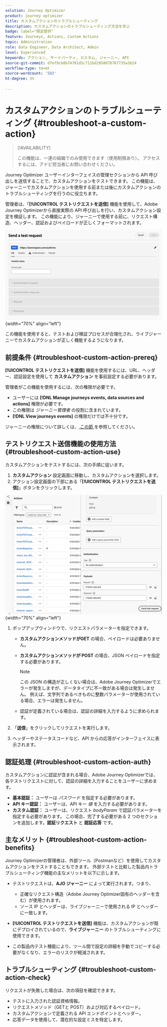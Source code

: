 ```yaml
---
solution: Journey Optimizer
product: journey optimizer
title: カスタムアクションのトラブルシューティング
description: カスタムアクションのトラブルシューティング方法を学ぶ
badge: label="限定提供"
feature: Journeys, Actions, Custom Actions
topic: Administration
role: Data Engineer, Data Architect, Admin
level: Experienced
keywords: アクション, サードパーティ, カスタム, ジャーニー, API
source-git-commit: d7ef9cb8b74781d5c711bd2958070767735a3b24
workflow-type: tm+mt
source-wordcount: '583'
ht-degree: 3%

---
```



# カスタムアクションのトラブルシューティング {#troubleshoot-a-custom-action}

>[!AVAILABILITY]
>
>この機能は、一連の組織でのみ使用できます（使用制限あり）。 アクセスするには、アドビ担当者にお問い合わせください。
>

Journey Optimizer ユーザーインターフェイスの管理セクションから API 呼び出しを送信することで、カスタムアクションをテストできます。 この機能は、ジャーニーでカスタムアクションを使用する前または後にカスタムアクションのトラブルシューティングを行うのに役立ちます。

管理者は、「**[!UICONTROL テストリクエストを送信]** 機能を使用して、Adobe Journey Optimizerから直接実際の API 呼び出しを行い、カスタムアクション設定を検証します。 この機能により、ジャーニーで使用する前に、リクエスト構造、ヘッダー、認証およびペイロードが正しくフォーマットされます。

![](assets/send-test-request.png){width="70%" align="left"}

この機能を使用すると、テストおよび検証プロセスが合理化され、ライブジャーニーでカスタムアクションが正しく機能するようになります。

## 前提条件 {#troubleshoot-custom-action-prereq}

**[!UICONTROL テストリクエストを送信]** 機能を使用するには、URL、ヘッダー、認証設定を使用して **カスタムアクション** を事前設定する必要があります。

管理者がこの機能を使用するには、次の権限が必要です。

* ユーザーには **[!DNL Manage journeys events, data sources and actions]** 権限が必要です。
* この権限は *ジャーニー管理者* の役割に含まれています。
* **[!DNL View journeys events]** の権限だけでは不十分です。

ジャーニーの権限について詳しくは、[ この節 ](../administration/high-low-permissions.md#journey-capability) を参照してください。

## テストリクエスト送信機能の使用方法 {#troubleshoot-custom-action-use}

カスタムアクションをテストするには、次の手順に従います。

1. **カスタムアクション** 設定画面に移動し、カスタムアクションを選択します。
1. アクション設定画面の下部にある「**[!UICONTROL テストリクエストを送信]**」ボタンをクリックします。

![ アクション設定パネルの「テストリクエストを送信」ボタン ](assets/test-request.png){width="70%" align="left"}

1. ポップアップウィンドウで、リクエストパラメーターを指定できます。

   * **カスタムアクションメソッドがGET** の場合、ペイロードは必要ありません。
   * **カスタムアクションメソッドが POST** の場合、JSON ペイロードを指定する必要があります。

     >[!NOTE]
     >
     >この JSON の構造が正しくない場合は、Adobe Journey Optimizerでエラーが発生しますが、データタイプに不一致がある場合は発生しません。 例えば、文字列であるべきものに整数パラメーターが使用されている場合、エラーは発生しません。

   * 認証が定義されている場合は、認証の詳細を入力するように求められます。

1. 「**送信**」をクリックしてリクエストを実行します。
1. ヘッダーやステータスコードなど、API からの応答がインターフェイスに表示されます。

## 認証処理 {#troubleshoot-custom-action-auth}

カスタムアクションに認証が含まれる場合、Adobe Journey Optimizerでは、各テストリクエストに対して、認証の詳細を入力することをユーザーに求めます。

* **基本認証：** ユーザーは *パスワード* を指定する必要があります。
* **API キー認証：** ユーザーは、API キー *値* を入力する必要があります。
* **カスタム認証：** ユーザーは、リクエスト *bodyParam* で認証パラメーターを指定する必要があります。 この場合、完了する必要がある 2 つのセクションを追加します。**認証リクエスト** と **認証応答** です。

## 主なメリット {#troubleshoot-custom-action-benefits}

Journey Optimizerの管理者は、外部ツール（Postmanなど）を使用してカスタムアクションをテストすることもできます。 外部テストと比較した製品内トラブルシューティング機能の主なメリットを以下に示します。

* テストリクエストは、**AJO ジャーニー** によって実行されます。つまり、

   * 正確なリクエスト構造（Adobe Journey Optimizer固有のヘッダーを含む）が使用されます。
   * ソース IP とヘッダーは、ライブジャーニーで使用される IP とヘッダーに一致します。

* **[!UICONTROL テストリクエストを送信]** 機能は、カスタムアクションが既にデプロイされているので、**ライブジャーニー** のトラブルシューティングに使用できます。

* この製品内テスト機能により、ツール間で設定の詳細を手動でコピーする必要がなくなり、エラーのリスクが軽減されます。

## トラブルシューティング {#troubleshoot-custom-action-check}

リクエストが失敗した場合は、次の項目を確認できます。

* テストに入力された認証資格情報。
* リクエストメソッド（GETと POST）および対応するペイロード。
* カスタムアクションで定義される API エンドポイントとヘッダー。
* 応答データを使用して、潜在的な設定ミスを特定します。

